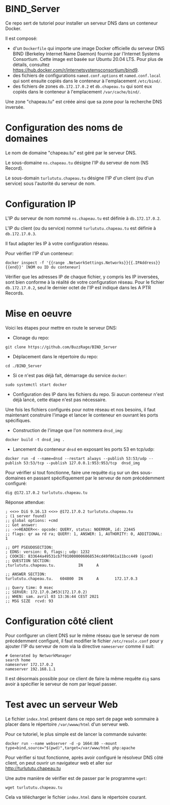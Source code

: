 # BIND_Server

Ce repo sert de tutoriel pour installer un serveur DNS dans un conteneur Docker. 

Il est composé:
* d'un `Dockerfile` qui importe une image Docker officielle du serveur DNS BIND (Berkeley Internet Name Daemon) fournie par l'Internet Systems Consortium.
Cette image est basée sur Ubuntu 20.04 LTS. Pour plus de détails, consultez https://hub.docker.com/r/internetsystemsconsortium/bind9.
* des fichiers de configurations `named.conf.options` et `named.conf.local` qui sont ensuite copiés dans le conteneur à l'emplacement `/etc/bind/`.
* des fichiers de zones `db.172.17.0.2` et `db.chapeau.tu` qui sont eux copiés dans le conteneur à l'emplacement `/var/cache/bind/`.

Une zone "chapeau.tu" est créée ainsi que sa zone pour la recherche DNS inversée.

# Configuration des noms de domaines
Le nom de domaine "chapeau.tu" est géré par le serveur DNS.

Le sous-domaine `ns.chapeau.tu` désigne l'IP du serveur de nom (NS Record).

Le sous-domain `turlututu.chapeau.tu` désigne l'IP d'un client (ou d'un service) sous l'autorité du serveur de nom.

# Configuration IP
L'IP du serveur de nom nommé `ns.chapeau.tu` est définie à `db.172.17.0.2`. 

L'IP du client (ou du service) nommé `turlututu.chapeau.tu` est définie à `db.172.17.0.3`.

Il faut adapter les IP à votre configuration réseau.

Pour vérifier l'IP d'un conteneur: 
```
docker inspect -f '{{range .NetworkSettings.Networks}}{{.IPAddress}}{{end}}' [NOM ou ID du conteneur]
```

Vérifier que les adresses IP de chaque fichier, y compris les IP inversées, sont bien conforme à la réalité de votre configuration réseau. 
Pour le fichier `db.172.17.0.2`, seul le dernier octet de l'IP est indiqué dans les A PTR Records.

# Mise en oeuvre

Voici les étapes pour mettre en route le serveur DNS:

* Clonage du repo:
```
git clone https://github.com/BuzzRage/BIND_Server
```
* Déplacement dans le répertoire du repo:
```
cd ./BIND_Server
```
* Si ce n'est pas déjà fait, démarrage du service `docker`:
```
sudo systemctl start docker
```
* Configuration des IP dans les fichiers du repo. Si aucun conteneur n'est déjà lancé, cette étape n'est pas nécessaire.

Une fois les fichiers configurés pour notre réseau et nos besoins, il faut maintenant construire l'image et lancer le conteneur en ouvrant les ports spécifiques.

* Construction de l'image que l'on nommera `dnsd_img`:
```
docker build -t dnsd_img .
```

* Lancement du conteneur `dnsd` en exposant les ports 53 en tcp/udp:
```
docker run -d --name=dnsd --restart always --publish 53:53/udp --publish 53:53/tcp --publish 127.0.0.1:953:953/tcp	dnsd_img
```

Pour vérifier si tout fonctionne, faire une requête `dig` sur un des sous-domaines en passant spécifiquement par le serveur de nom précédemment configuré:
```
dig @172.17.0.2 turlututu.chapeau.tu
```

Réponse attendue:
```
; <<>> DiG 9.16.13 <<>> @172.17.0.2 turlututu.chapeau.tu
; (1 server found)
;; global options: +cmd
;; Got answer:
;; ->>HEADER<<- opcode: QUERY, status: NOERROR, id: 22445
;; flags: qr aa rd ra; QUERY: 1, ANSWER: 1, AUTHORITY: 0, ADDITIONAL: 1

;; OPT PSEUDOSECTION:
; EDNS: version: 0, flags:; udp: 1232
; COOKIE: 833644a49531cb7f010000006068534cd49f061a11bcc449 (good)
;; QUESTION SECTION:
;turlututu.chapeau.tu.          IN      A

;; ANSWER SECTION:
turlututu.chapeau.tu.   604800  IN      A       172.17.0.3

;; Query time: 0 msec
;; SERVER: 172.17.0.2#53(172.17.0.2)
;; WHEN: sam. avril 03 13:36:44 CEST 2021
;; MSG SIZE  rcvd: 93

```

# Configuration côté client
Pour configurer un client DNS sur le même réseau que le serveur de nom précédemment configuré, il faut modifier le fichier `/etc/resolv.conf` pour y ajouter l'IP du serveur de nom via la directive `nameserver` comme il suit:
```
# Generated by NetworkManager
search home
nameserver 172.17.0.2
nameserver 192.168.1.1
```
Il est désormais possible pour ce client de faire la même requête `dig` sans avoir à spécifier le serveur de nom par lequel passer.

# Test avec un serveur Web
Le fichier `index.html` présent dans ce repo sert de page web sommaire à placer dans le répertoire `/var/wwww/html` d'un serveur web.

Pour ce tutoriel, le plus simple est de lancer la commande suivante:
```
docker run --name webserver -d -p 1664:80 --mount type=bind,source="$(pwd)",target=/var/www/html php:apache
```

Pour vérifier si tout fonctionne, après avoir configuré le résolveur DNS côté client, on peut ouvrir un navigateur web et aller sur http://turlututu.chapeau.tu

Une autre manière de vérifier est de passer par le programme `wget`:
```
wget turlututu.chapeau.tu
```

Cela va télécharger le fichier `index.html` dans le répertoire courant. 
